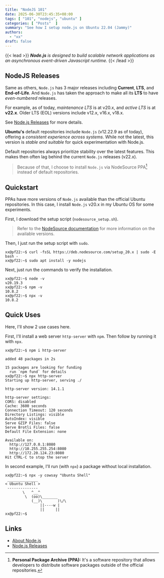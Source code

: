 ```yaml
---
title: "NodeJS 101"
date: 2025-06-30T23:45:35+08:00
tags: [ "101", "nodejs", "ubuntu" ]
categories: [ "Posts"  ]
summary: "See how I setup node.js on Ubuntu 22.04 (Jammy)"
authors:
  - "xx"
draft: false
---
```

{{< lead >}}
***Node.js*** *is designed to build scalable network applications as an asynchronous event-driven Javascript runtime.*
{{< /lead >}}

## NodeJS Releases

Same as others, `Node.js` has 3 major releases including **Current**, **LTS**, and **End-of-Life**.
And `Node.js` has taken the approach to make all its **LTS** to have *even-numbered* releases.

For example, as of today, *maintenance LTS* is at v20.x, and *active LTS* is at **v22.x**.
Older LTS (EOL) versions include v12.x, v16.x, v18.x.

See [Node.js Releases](https://nodejs.org/en/about/previous-releases) for more details.

**Ubuntu's** default repositories include `Node.js` (v12.22.9 as of today), offering a *consistent experience across systems*. 
While not the latest, this version is *stable and suitable* for quick experimentation with Node.js.

Default repositories always prioritize stability over the latest features.
This makes then often lag behind the current `Node.js` releases (v22.x).

> Because of that, I choose to install `Node.js` via NodeSource PPA[^1] instead of default repositories.

[^1]: **Personal Package Archive (PPA):** It's a software repository that allows developers to distribute software packages outside of the official repositories.

## Quickstart

PPAs have more versions of `Node.js` available than the official Ubuntu repositories.
In this case, I install `Node.js` v20.x in my Ubuntu OS for some experiments.

First, I download the setup script (`nodesource_setup.sh`).

> Refer to the [NodeSource documentation](https://github.com/nodesource/distributions/blob/master/README.md) for more information on the available versions.

Then, I just run the setup script with `sudo`.

```console
xx@pf22:~$ curl -fsSL https://deb.nodesource.com/setup_20.x | sudo -E bash -
xx@pf22:~$ sudo apt install -y nodejs
```

Next, just run the commands to verify the installation.

```console
xx@pf22:~$ node -v
v20.19.3
xx@pf22:~$ npm -v
10.8.2
xx@pf22:~$ npx -v
10.8.2
```

## Quick Uses

Here, I'll show 2 use cases here.

First, I'll install a web server `http-server` with `npm`.
Then follow by running it with `npx`.

```console
xx@pf22:~$ npm i http-server

added 48 packages in 2s

15 packages are looking for funding
  run `npm fund` for details
xx@pf22:~$ npx http-server
Starting up http-server, serving ./

http-server version: 14.1.1

http-server settings:
CORS: disabled
Cache: 3600 seconds
Connection Timeout: 120 seconds
Directory Listings: visible
AutoIndex: visible
Serve GZIP Files: false
Serve Brotli Files: false
Default File Extension: none

Available on:
  http://127.0.0.1:8080
  http://10.255.255.254:8080
  http://172.20.124.23:8080
Hit CTRL-C to stop the server

```

In second example, I'll run (with `npx`) a package without local installation. 

```console
xx@pf22:~$ npx -y cowsay "Ubuntu Shell"
 ______________
< Ubuntu Shell >
 --------------
        \   ^__^
         \  (oo)\_______
            (__)\       )\/\
                ||----w |
                ||     ||
xx@pf22:~$
```

## Links

 - [About Node.js](https://nodejs.org/en/about)
 - [Node.js Releases](https://nodejs.org/en/about/previous-releases)

